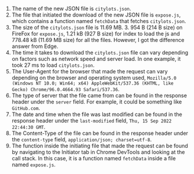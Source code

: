 1. The name of the new JSON file is `citylots.json`.
2. The file that initiated the download of the new JSON file is `expose.js`, which contains a function named `fetchData` that fetches `citylots.json`.
3. The size of the `citylots.json` file is 11.69 MB. 3. 954 B (214 B size) on FireFox for `expose.js`, 1.21 kB (927 B size) for index to load the js and 778.48 kB (11.69 MB size) for all the files. However, I got the difference answer from Edge.
4. The time it takes to download the `citylots.json` file can vary depending on factors such as network speed and server load. In one example, it took 27 ms to load `citylots.json`.
5. The User-Agent for the browser that made the request can vary depending on the browser and operating system used, `Mozilla/5.0 (Windows NT 10.0; Win64; x64) AppleWebKit/537.36 (KHTML, like Gecko) Chrome/96.0.4664.93 Safari/537.36`.
6. The type of server that the file came from can be found in the response header under the `server` field. For example, it could be something like `GitHub.com`.
7. The date and time when the file was last modified can be found in the response header under the `last-modified` field, `Thu, 15 Sep 2022 22:44:30 GMT`.
8. The Content-Type of the file can be found in the response header under the `content-type` field, `application/json; charset=utf-8`.
9. The function inside the initiating file that made the request can be found by navigating to the Initiator tab in Chrome DevTools and looking at the call stack. In this case, it is a function named `fetchData` inside a file named `expose.js`.
